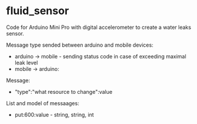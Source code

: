 # fluid_sensor
Code for Arduino Mini Pro with digital accelerometer to create a water leaks sensor.

Message type sended between arduino and mobile devices:
- arduino -> mobile - sending status code in case of exceeding maximal leak  level
- mobile  -> arduino:

Message:
- "type":"what resource to change":value

List and model of messaages:
- put:600:value - string, string, int
